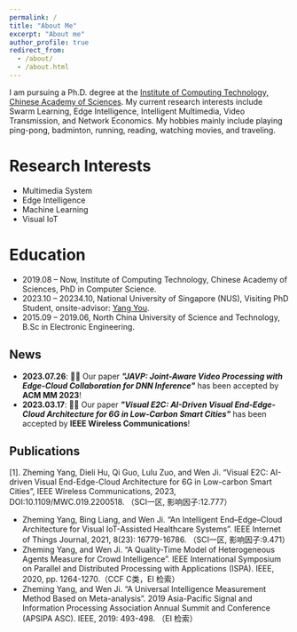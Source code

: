 ```yaml
---
permalink: /
title: "About Me"
excerpt: "About me"
author_profile: true
redirect_from: 
  - /about/
  - /about.html
---
```


 I am pursuing a Ph.D. degree at the [Institute of Computing Technology, Chinese Academy of Sciences](http://www.ict.ac.cn/). My current research interests include Swarm Learning, Edge Intelligence, Intelligent Multimedia, Video Transmission, and Network Economics. My hobbies mainly include playing ping-pong, badminton, running, reading, watching movies, and traveling.

Research Interests
======
* Multimedia System
* Edge Intelligence
* Machine Learning
* Visual IoT


Education
======
* 2019.08 – Now, Institute of Computing Technology, Chinese Academy of Sciences, PhD in Computer Science.
* 2023.10 – 20234.10, National University of Singapore (NUS), Visiting PhD Student, onsite-advisor: [Yang You](https://www.comp.nus.edu.sg/~youy/).
* 2015.09 – 2019.06, North China University of Science and Technology, B.Sc in Electronic Engineering.


News
------
* **2023.07.26**:  🎉🎉 Our paper ***"JAVP: Joint-Aware Video Processing with Edge-Cloud Collaboration for DNN Inference"*** has been accepted by **ACM MM 2023**!
* **2023.03.17**:  🎉🎉 Our paper ***"Visual E2C: AI-Driven Visual End-Edge-Cloud Architecture for 6G in Low-Carbon Smart Cities"*** has been accepted by **IEEE Wireless Communications**!



Publications
------
[1]. Zheming Yang, Dieli Hu, Qi Guo, Lulu Zuo, and Wen Ji. “Visual E2C: AI-driven Visual End-Edge-Cloud Architecture for 6G in Low-carbon Smart Cities”,  IEEE Wireless Communications, 2023, DOI:10.1109/MWC.019.2200518. （SCI一区, 影响因子:12.777）
* Zheming Yang, Bing Liang, and Wen Ji. “An Intelligent End–Edge–Cloud Architecture for Visual IoT-Assisted Healthcare Systems”. IEEE Internet of Things Journal, 2021, 8(23): 16779-16786. （SCI一区, 影响因子:9.471）
* Zheming Yang, and Wen Ji. “A Quality-Time Model of Heterogeneous Agents Measure for Crowd Intelligence”. IEEE International Symposium on Parallel and Distributed Processing with Applications (ISPA). IEEE, 2020, pp. 1264-1270.（CCF C类，EI 检索）
* Zheming Yang, and Wen Ji. “A Universal Intelligence Measurement Method Based on Meta-analysis”. 2019 Asia-Pacific Signal and Information Processing Association Annual Summit and Conference (APSIPA ASC). IEEE, 2019: 493-498. （EI 检索）


